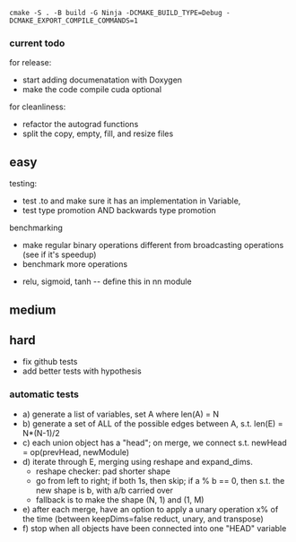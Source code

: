`cmake -S . -B build -G Ninja -DCMAKE_BUILD_TYPE=Debug -DCMAKE_EXPORT_COMPILE_COMMANDS=1`

### current todo

for release:
- start adding documenatation with Doxygen
- make the code compile cuda optional

for cleanliness:
- refactor the autograd functions
- split the copy, empty, fill, and resize files


## easy

testing: 
- test .to and make sure it has an implementation in Variable, 
- test type promotion AND backwards type promotion

benchmarking
- make regular binary operations different from broadcasting operations (see if it's speedup)
- benchmark more operations

<!-- for release:
- start adding documenatation with Doxygen
- make the code compile cuda optional -->
- relu, sigmoid, tanh -- define this in nn module

## medium

## hard

- fix github tests
- add better tests with hypothesis

### automatic tests

- a) generate a list of variables, set A where len(A) = N
- b) generate a set of ALL of the possible edges between A, s.t. len(E) = N\*(N-1)/2
- c) each union object has a "head"; on merge, we connect s.t. newHead = op(prevHead, newModule)
- d) iterate through E, merging using reshape and expand_dims.
  - reshape checker: pad shorter shape
  - go from left to right; if both 1s, then skip; if a % b == 0, then s.t. the new shape is b, with a/b carried over
  - fallback is to make the shape (N, 1) and (1, M)
- e) after each merge, have an option to apply a unary operation x% of the time (between keepDims=false reduct, unary, and transpose)
- f) stop when all objects have been connected into one "HEAD" variable
